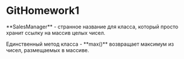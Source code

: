 # GitHomework1
<p>**SalesManager** - странное название для класса, который просто хранит ссылку на массив целых чисел.</p>
<p>Единственный метод класса - **max()** возвращает максимум из чисел, размещаемых в массиве.</p>
